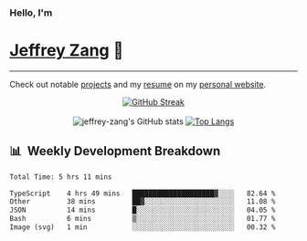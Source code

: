 
### Hello, I'm 
# [Jeffrey Zang](https://www.linkedin.com/in/jeffreyzang/) 🦀

---

Check out notable [projects](https://jeffz.dev/projects) and my [resume](https://jeffz.dev/resume) on my [personal website](https://jeffz.dev/).

<div align = 'center'>

[![GitHub Streak](https://github-readme-streak-stats.herokuapp.com/?user=jeffrey-zang&theme=tokyonight)](https://git.io/streak-stats)
<br></br>
![jeffrey-zang's GitHub stats](https://github-readme-stats.vercel.app/api?username=jeffrey-zang&show_icons=true&theme=tokyonight&hide_rank=true&hide=stars) 
[![Top Langs](https://github-readme-stats.vercel.app/api/top-langs/?username=jeffrey-zang&hide=ShaderLab,HLSL&layout=compact&theme=tokyonight)](https://github.com/anuraghazra/github-readme-stats)

</div>

## 📊 &nbsp;Weekly Development Breakdown
<!--START_SECTION:waka-->

```txt
Total Time: 5 hrs 11 mins

TypeScript    4 hrs 49 mins   ████████████████████▓░░░░   82.64 %
Other         38 mins         ██▓░░░░░░░░░░░░░░░░░░░░░░   11.08 %
JSON          14 mins         █░░░░░░░░░░░░░░░░░░░░░░░░   04.05 %
Bash          6 mins          ▒░░░░░░░░░░░░░░░░░░░░░░░░   01.77 %
Image (svg)   1 min           ░░░░░░░░░░░░░░░░░░░░░░░░░   00.32 %
```

<!--END_SECTION:waka-->

